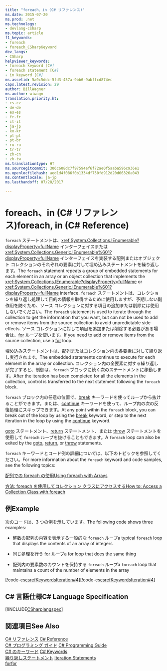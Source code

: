```yaml
---
title: "foreach、in (C# リファレンス)"
ms.date: 2015-07-20
ms.prod: .net
ms.technology:
- devlang-csharp
ms.topic: article
f1_keywords:
- foreach
- foreach_CSharpKeyword
dev_langs:
- CSharp
helpviewer_keywords:
- foreach keyword [C#]
- foreach statement [C#]
- in keyword [C#]
ms.assetid: 5a9c5ddc-5fd3-457a-9bb6-9abffcd874ec
caps.latest.revision: 29
author: BillWagner
ms.author: wiwagn
translation.priority.ht:
- cs-cz
- de-de
- es-es
- fr-fr
- it-it
- ja-jp
- ko-kr
- pl-pl
- pt-br
- ru-ru
- tr-tr
- zh-cn
- zh-tw
ms.translationtype: HT
ms.sourcegitcommit: 306c608dc7f97594ef6f72ae0f5aaba596c936e1
ms.openlocfilehash: aed1d4f086f0b1334df750fd912d20d66326a043
ms.contentlocale: ja-jp
ms.lasthandoff: 07/28/2017

---
```

# <a name="foreach-in-c-reference"></a><span data-ttu-id="1911d-102">foreach、in (C# リファレンス)</span><span class="sxs-lookup"><span data-stu-id="1911d-102">foreach, in (C# Reference)</span></span>
<span data-ttu-id="1911d-103">`foreach` ステートメントは、<xref:System.Collections.IEnumerable?displayProperty=fullName> インターフェイスまたは <xref:System.Collections.Generic.IEnumerable%601?displayProperty=fullName> インターフェイスを実装する配列またはオブジェクト コレクションのそれぞれの要素に対して埋め込みステートメントを繰り返します。</span><span class="sxs-lookup"><span data-stu-id="1911d-103">The `foreach` statement repeats a group of embedded statements for each element in an array or an object collection that implements the <xref:System.Collections.IEnumerable?displayProperty=fullName> or <xref:System.Collections.Generic.IEnumerable%601?displayProperty=fullName> interface.</span></span> <span data-ttu-id="1911d-104">`foreach` ステートメントは、コレクションを繰り返し処理して目的の情報を取得するために使用しますが、予期しない副作用を防ぐため、ソース コレクションに対する項目の追加または削除には使用しないでください。</span><span class="sxs-lookup"><span data-stu-id="1911d-104">The `foreach` statement is used to iterate through the collection to get the information that you want, but can not be used to add or remove items from the source collection to avoid unpredictable side effects.</span></span> <span data-ttu-id="1911d-105">ソース コレクションに対して項目を追加または削除する必要がある場合は、[for](../../../csharp/language-reference/keywords/for.md) ループを使います。</span><span class="sxs-lookup"><span data-stu-id="1911d-105">If you need to add or remove items from the source collection, use a [for](../../../csharp/language-reference/keywords/for.md) loop.</span></span>  
  
 <span data-ttu-id="1911d-106">埋め込みステートメントは、配列またはコレクション内の各要素に対して繰り返し実行されます。</span><span class="sxs-lookup"><span data-stu-id="1911d-106">The embedded statements continue to execute for each element in the array or collection.</span></span> <span data-ttu-id="1911d-107">コレクション内の全要素に対する繰り返しが完了すると、制御は、`foreach` ブロックに続く次のステートメントに移動します。</span><span class="sxs-lookup"><span data-stu-id="1911d-107">After the iteration has been completed for all the elements in the collection, control is transferred to the next statement following the `foreach` block.</span></span>  
  
 <span data-ttu-id="1911d-108">`foreach` ブロック内の任意の位置で、[break](../../../csharp/language-reference/keywords/break.md) キーワードを使ってループから抜けることができます。または、[continue](../../../csharp/language-reference/keywords/continue.md) キーワードを使って、ループ内の次の反復処理にスキップできます。</span><span class="sxs-lookup"><span data-stu-id="1911d-108">At any point within the `foreach` block, you can break out of the loop by using the [break](../../../csharp/language-reference/keywords/break.md) keyword, or step to the next iteration in the loop by using the [continue](../../../csharp/language-reference/keywords/continue.md) keyword.</span></span>  
  
 <span data-ttu-id="1911d-109">[goto](../../../csharp/language-reference/keywords/goto.md) ステートメント、[return](../../../csharp/language-reference/keywords/return.md) ステートメント、または [throw](../../../csharp/language-reference/keywords/throw.md) ステートメントを使用して `foreach` ループを抜けることもできます。</span><span class="sxs-lookup"><span data-stu-id="1911d-109">A `foreach` loop can also be exited by the [goto](../../../csharp/language-reference/keywords/goto.md), [return](../../../csharp/language-reference/keywords/return.md), or [throw](../../../csharp/language-reference/keywords/throw.md) statements.</span></span>  
  
 <span data-ttu-id="1911d-110">`foreach` キーワードとコード例の詳細については、以下のトピックを参照してください。</span><span class="sxs-lookup"><span data-stu-id="1911d-110">For more information about the `foreach` keyword and code samples, see the following topics:</span></span>  
  
 [<span data-ttu-id="1911d-111">配列での foreach の使用</span><span class="sxs-lookup"><span data-stu-id="1911d-111">Using foreach with Arrays</span></span>](../../../csharp/programming-guide/arrays/using-foreach-with-arrays.md)  
  
 [<span data-ttu-id="1911d-112">方法: foreach を使用してコレクション クラスにアクセスする</span><span class="sxs-lookup"><span data-stu-id="1911d-112">How to: Access a Collection Class with foreach</span></span>](../../../csharp/programming-guide/classes-and-structs/how-to-access-a-collection-class-with-foreach.md)  
  
## <a name="example"></a><span data-ttu-id="1911d-113">例</span><span class="sxs-lookup"><span data-stu-id="1911d-113">Example</span></span>  
 <span data-ttu-id="1911d-114">次のコードは、3 つの例を示しています。</span><span class="sxs-lookup"><span data-stu-id="1911d-114">The following code shows three examples:</span></span>  
  
-   <span data-ttu-id="1911d-115">整数の配列の内容を表示する一般的な `foreach` ループ</span><span class="sxs-lookup"><span data-stu-id="1911d-115">a typical `foreach` loop that displays the contents of an array of integers</span></span>  
  
-   <span data-ttu-id="1911d-116">同じ処理を行う [for](../../../csharp/language-reference/keywords/for.md) ループ</span><span class="sxs-lookup"><span data-stu-id="1911d-116">a [for](../../../csharp/language-reference/keywords/for.md) loop that does the same thing</span></span>  
  
-   <span data-ttu-id="1911d-117">配列内の要素数のカウントを保持する `foreach` ループ</span><span class="sxs-lookup"><span data-stu-id="1911d-117">a `foreach` loop that maintains a count of the number of elements in the array</span></span>  
  
 <span data-ttu-id="1911d-118">[!code-cs[csrefKeywordsIteration#4](../../../csharp/language-reference/keywords/codesnippet/CSharp/foreach-in_1.cs)]</span><span class="sxs-lookup"><span data-stu-id="1911d-118">[!code-cs[csrefKeywordsIteration#4](../../../csharp/language-reference/keywords/codesnippet/CSharp/foreach-in_1.cs)]</span></span>  
  
## <a name="c-language-specification"></a><span data-ttu-id="1911d-119">C# 言語仕様</span><span class="sxs-lookup"><span data-stu-id="1911d-119">C# Language Specification</span></span>  
 [!INCLUDE[CSharplangspec](~/includes/csharplangspec-md.md)]  
  
## <a name="see-also"></a><span data-ttu-id="1911d-120">関連項目</span><span class="sxs-lookup"><span data-stu-id="1911d-120">See Also</span></span>  
 <span data-ttu-id="1911d-121">[C# リファレンス](../../../csharp/language-reference/index.md) </span><span class="sxs-lookup"><span data-stu-id="1911d-121">[C# Reference](../../../csharp/language-reference/index.md) </span></span>  
 <span data-ttu-id="1911d-122">[C# プログラミング ガイド](../../../csharp/programming-guide/index.md) </span><span class="sxs-lookup"><span data-stu-id="1911d-122">[C# Programming Guide](../../../csharp/programming-guide/index.md) </span></span>  
 <span data-ttu-id="1911d-123">[C# のキーワード](../../../csharp/language-reference/keywords/index.md) </span><span class="sxs-lookup"><span data-stu-id="1911d-123">[C# Keywords](../../../csharp/language-reference/keywords/index.md) </span></span>  
 <span data-ttu-id="1911d-124">[繰り返しステートメント](../../../csharp/language-reference/keywords/iteration-statements.md) </span><span class="sxs-lookup"><span data-stu-id="1911d-124">[Iteration Statements](../../../csharp/language-reference/keywords/iteration-statements.md) </span></span>  
 [<span data-ttu-id="1911d-125">for</span><span class="sxs-lookup"><span data-stu-id="1911d-125">for</span></span>](../../../csharp/language-reference/keywords/for.md)

